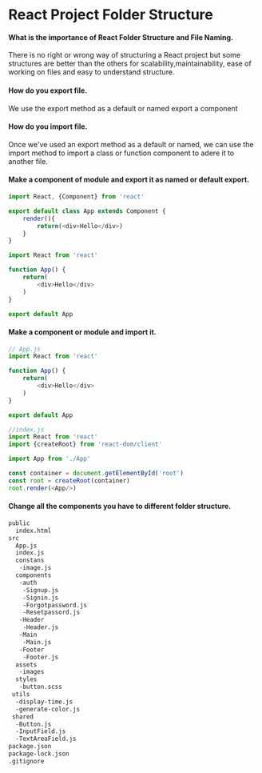 # React Project Folder Structure

#### What is the importance of React Folder Structure and File Naming.

There is no right or wrong way of structuring a React project but some structures are better than the others for scalability,maintainability, ease of working on files and easy to understand structure.

#### How do you export file.

We use the export method as a default or named export a component

#### How do you  import file.

Once we've used an export method as a default or named, we can use the import method to import a class or function component to adere it to another file.

#### Make a component of module and export it as named or default export.

```js
import React, {Component} from 'react'

export default class App extends Component {
	render(){
		return(<div>Hello</div>)
	}
}
```

```js
import React from 'react'

function App() {
	return(
		<div>Hello</div>
	)
}

export default App
```

#### Make a component or module and import it.

```js
// App.js
import React from 'react'

function App() {
	return(
		<div>Hello</div>
	)
}

export default App
```

```js
//index.js
import React from 'react'
import {createRoot} from 'react-dom/client'

import App from './App'

const container = document.getElementById('root')
const root = createRoot(container)
root.render(<App/>)


```

#### Change all the components you have to different folder structure.

```sh
public
  index.html
src
  App.js
  index.js
  constans
   -image.js
  components
   -auth
    -Signup.js
    -Signin.js
    -Forgotpassword.js
    -Resetpassord.js
   -Header
    -Header.js
   -Main
    -Main.js
   -Footer
    -Footer.js
  assets
   -images
  styles
   -button.scss
 utils
  -display-time.js
  -generate-color.js
 shared
  -Button.js
  -InputField.js
  -TextAreaField.js
package.json
package-lock.json
.gitignore
```